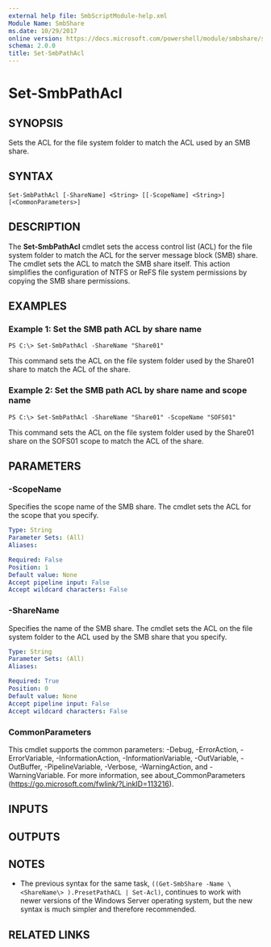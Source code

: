 ```yaml
---
external help file: SmbScriptModule-help.xml
Module Name: SmbShare
ms.date: 10/29/2017
online version: https://docs.microsoft.com/powershell/module/smbshare/set-smbpathacl?view=windowsserver2012r2-ps&wt.mc_id=ps-gethelp
schema: 2.0.0
title: Set-SmbPathAcl
---
```


# Set-SmbPathAcl

## SYNOPSIS
Sets the ACL for the file system folder to match the ACL used by an SMB share.

## SYNTAX

```
Set-SmbPathAcl [-ShareName] <String> [[-ScopeName] <String>] [<CommonParameters>]
```

## DESCRIPTION
The **Set-SmbPathAcl** cmdlet sets the access control list (ACL) for the file system folder to match the ACL for the server message block (SMB) share.
The cmdlet sets the ACL to match the SMB share itself.
This action simplifies the configuration of NTFS or ReFS file system permissions by copying the SMB share permissions.

## EXAMPLES

### Example 1: Set the SMB path ACL by share name
```
PS C:\> Set-SmbPathAcl -ShareName "Share01"
```

This command sets the ACL on the file system folder used by the Share01 share to match the ACL of the share.

### Example 2: Set the SMB path ACL by share name and scope name
```
PS C:\> Set-SmbPathAcl -ShareName "Share01" -ScopeName "SOFS01"
```

This command sets the ACL on the file system folder used by the Share01 share on the SOFS01 scope to match the ACL of the share.

## PARAMETERS

### -ScopeName
Specifies the scope name of the SMB share.
The cmdlet sets the ACL for the scope that you specify.

```yaml
Type: String
Parameter Sets: (All)
Aliases: 

Required: False
Position: 1
Default value: None
Accept pipeline input: False
Accept wildcard characters: False
```

### -ShareName
Specifies the name of the SMB share.
The cmdlet sets the ACL on the file system folder to the ACL used by the SMB share that you specify.

```yaml
Type: String
Parameter Sets: (All)
Aliases: 

Required: True
Position: 0
Default value: None
Accept pipeline input: False
Accept wildcard characters: False
```

### CommonParameters
This cmdlet supports the common parameters: -Debug, -ErrorAction, -ErrorVariable, -InformationAction, -InformationVariable, -OutVariable, -OutBuffer, -PipelineVariable, -Verbose, -WarningAction, and -WarningVariable. For more information, see about_CommonParameters (https://go.microsoft.com/fwlink/?LinkID=113216).

## INPUTS

## OUTPUTS

## NOTES
* The previous syntax for the same task, `((Get-SmbShare -Name \<ShareName\> ).PresetPathACL | Set-Acl)`, continues to work with newer versions of the Windows Server operating system, but the new syntax is much simpler and therefore recommended.

## RELATED LINKS

